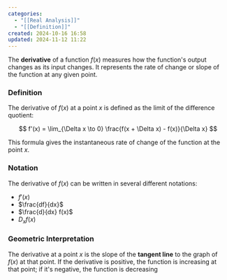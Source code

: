 ```yaml
---
categories:
  - "[[Real Analysis]]"
  - "[[Definition]]"
created: 2024-10-16 16:58
updated: 2024-11-12 11:22
---
```

The **derivative** of a function $f(x)$ measures how the function's output changes as its input changes. It represents the rate of change or slope of the function at any given point.

### Definition

The derivative of $f(x)$ at a point $x$ is defined as the limit of the difference quotient:

$$
f'(x) = \lim_{\Delta x \to 0} \frac{f(x + \Delta x) - f(x)}{\Delta x}
$$

This formula gives the instantaneous rate of change of the function at the point $x$.

### Notation

The derivative of $f(x)$ can be written in several different notations:

- $f'(x)$
- $\frac{df}{dx}$
- $\frac{d}{dx} f(x)$
- $D_x f(x)$

### Geometric Interpretation

The derivative at a point $x$ is the slope of the **tangent line** to the graph of $f(x)$ at that point. If the derivative is positive, the function is increasing at that point; if it's negative, the function is decreasing